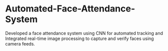 # Automated-Face-Attendance-System
Developed a face attendance system using CNN for automated tracking and Integrated real-time image processing to
capture and verify faces using camera feeds.

